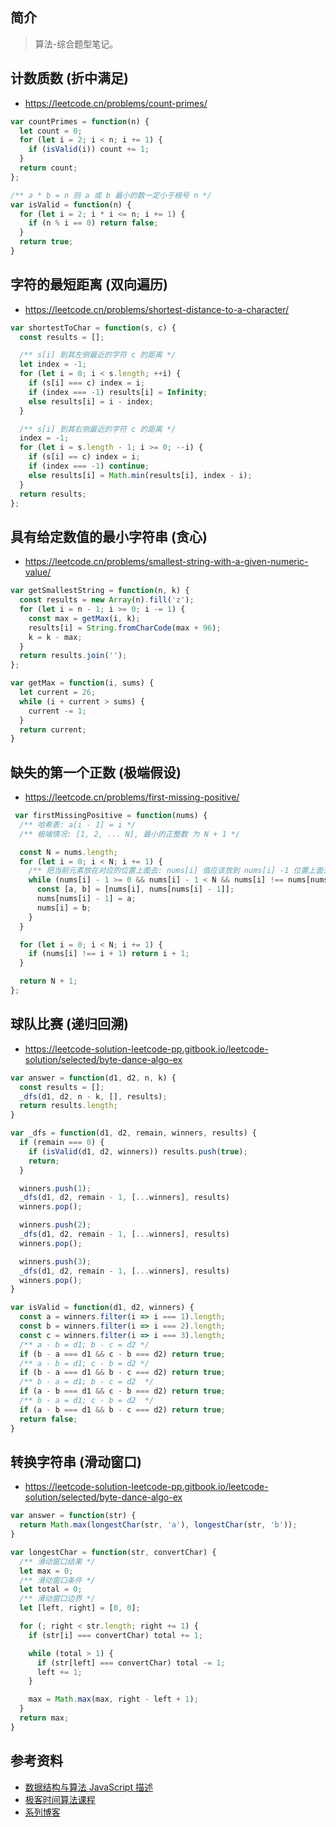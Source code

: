 ## 简介

> 算法-综合题型笔记。

## 计数质数 (折中满足)

- https://leetcode.cn/problems/count-primes/

```js
var countPrimes = function(n) {
  let count = 0;
  for (let i = 2; i < n; i += 1) {
    if (isValid(i)) count += 1;
  }
  return count;
};

/** a * b = n 则 a 或 b 最小的数一定小于根号 n */
var isValid = function(n) {
  for (let i = 2; i * i <= n; i += 1) {
    if (n % i == 0) return false;
  }
  return true;
}
```

##  字符的最短距离 (双向遍历)

- https://leetcode.cn/problems/shortest-distance-to-a-character/

```js
var shortestToChar = function(s, c) {
  const results = [];

  /** s[i] 到其左侧最近的字符 c 的距离 */
  let index = -1;
  for (let i = 0; i < s.length; ++i) {
    if (s[i] === c) index = i;
    if (index === -1) results[i] = Infinity;
    else results[i] = i - index;
  }

  /** s[i] 到其右侧最近的字符 c 的距离 */
  index = -1;
  for (let i = s.length - 1; i >= 0; --i) {
    if (s[i] == c) index = i;
    if (index === -1) continue;
    else results[i] = Math.min(results[i], index - i);
  }
  return results;
};
```

## 具有给定数值的最小字符串 (贪心)

- https://leetcode.cn/problems/smallest-string-with-a-given-numeric-value/

```js
var getSmallestString = function(n, k) {
  const results = new Array(n).fill('z');
  for (let i = n - 1; i >= 0; i -= 1) {
    const max = getMax(i, k);
    results[i] = String.fromCharCode(max + 96);
    k = k - max;
  }
  return results.join('');
};

var getMax = function(i, sums) {
  let current = 26;
  while (i + current > sums) {
    current -= 1;
  }
  return current;
}
```

## 缺失的第一个正数 (极端假设)

- https://leetcode.cn/problems/first-missing-positive/


```js
 var firstMissingPositive = function(nums) {
  /** 哈希表: a[i - 1] = i */
  /** 极端情况: [1, 2, ... N], 最小的正整数 为 N + 1 */

  const N = nums.length;
  for (let i = 0; i < N; i += 1) {
    /** 把当前元素放在对应的位置上面去: nums[i] 值应该放到 nums[i] -1 位置上面去 */
    while (nums[i] - 1 >= 0 && nums[i] - 1 < N && nums[i] !== nums[nums[i] - 1]) {
      const [a, b] = [nums[i], nums[nums[i] - 1]];
      nums[nums[i] - 1] = a;
      nums[i] = b;
    }
  }

  for (let i = 0; i < N; i += 1) {
    if (nums[i] !== i + 1) return i + 1;
  }

  return N + 1;
};
```

## 球队比赛 (递归回溯)

- https://leetcode-solution-leetcode-pp.gitbook.io/leetcode-solution/selected/byte-dance-algo-ex

```js
var answer = function(d1, d2, n, k) {
  const results = [];
  _dfs(d1, d2, n - k, [], results);
  return results.length;
}

var _dfs = function(d1, d2, remain, winners, results) {
  if (remain === 0) {
    if (isValid(d1, d2, winners)) results.push(true);
    return;
  }

  winners.push(1);
  _dfs(d1, d2, remain - 1, [...winners], results)
  winners.pop();

  winners.push(2);
  _dfs(d1, d2, remain - 1, [...winners], results)
  winners.pop();

  winners.push(3);
  _dfs(d1, d2, remain - 1, [...winners], results)
  winners.pop();
}

var isValid = function(d1, d2, winners) {
  const a = winners.filter(i => i === 1).length;
  const b = winners.filter(i => i === 2).length;
  const c = winners.filter(i => i === 3).length;
  /** a - b = d1; b - c = d2 */
  if (b - a === d1 && c - b === d2) return true;
  /** a - b = d1; c - b = d2 */
  if (b - a === d1 && b - c === d2) return true;
  /** b - a = d1; b - c = d2  */
  if (a - b === d1 && c - b === d2) return true;
  /** b - a = d1; c - b = d2  */
  if (a - b === d1 && b - c === d2) return true;
  return false;
}
```

## 转换字符串 (滑动窗口)

- https://leetcode-solution-leetcode-pp.gitbook.io/leetcode-solution/selected/byte-dance-algo-ex


```js
var answer = function(str) {
  return Math.max(longestChar(str, 'a'), longestChar(str, 'b'));
}

var longestChar = function(str, convertChar) {
  /** 滑动窗口结果 */
  let max = 0;
  /** 滑动窗口条件 */
  let total = 0;
  /** 滑动窗口边界 */
  let [left, right] = [0, 0];

  for (; right < str.length; right += 1) {
    if (str[i] === convertChar) total += 1;

    while (total > 1) {
      if (str[left] === convertChar) total -= 1;
      left += 1;
    }

    max = Math.max(max, right - left + 1);
  }
  return max;
}
```

## 参考资料

- [数据结构与算法 JavaScript 描述](https://book.douban.com/subject/25945449/)
- [极客时间算法课程](https://time.geekbang.org/course/intro/100019701)
- [系列博客](https://leetcode-solution-leetcode-pp.gitbook.io)

